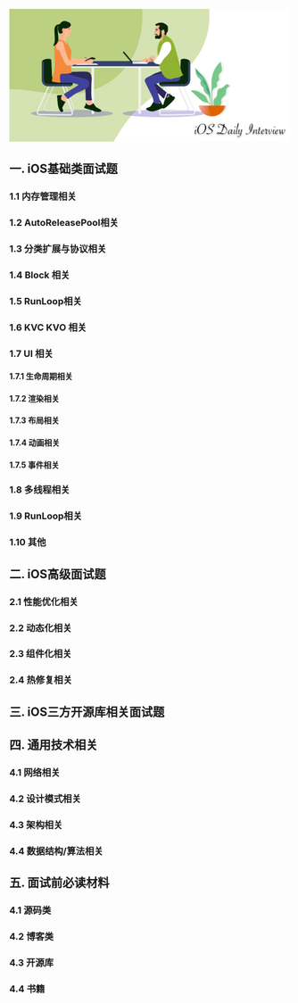 
![](./images/logo.png)

## 一. iOS基础类面试题

### 1.1 内存管理相关

### 1.2 AutoReleasePool相关

### 1.3 分类扩展与协议相关

### 1.4 Block 相关

### 1.5 RunLoop相关

### 1.6 KVC KVO 相关

### 1.7 UI 相关

#### 1.7.1 生命周期相关

#### 1.7.2 渲染相关

#### 1.7.3 布局相关

#### 1.7.4 动画相关

#### 1.7.5 事件相关

### 1.8 多线程相关

### 1.9 RunLoop相关

### 1.10 其他

## 二. iOS高级面试题

### 2.1 性能优化相关

### 2.2 动态化相关

### 2.3 组件化相关

### 2.4 热修复相关


## 三. iOS三方开源库相关面试题


## 四. 通用技术相关

### 4.1 网络相关

### 4.2 设计模式相关

### 4.3 架构相关

### 4.4 数据结构/算法相关


## 五. 面试前必读材料

### 4.1 源码类

### 4.2 博客类

### 4.3 开源库

### 4.4 书籍
